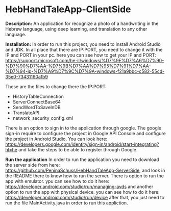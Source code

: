 # HebHandTaleApp-ClientSide

**Description:**
An application for recognize a photo of a handwriting in the Hebrew language, using deep learning, and translation to any other language.

**Installation:**
In order to run this project, you need to install Android Studio and JDK.
In all place that there are IP:PORT, you need to change it with the IP and PORT in your pc. here you can see how to get your IP and PORT: https://support.microsoft.com/he-il/windows/%D7%9E%D7%A6%D7%90-%D7%90%D7%AA-%D7%9B%D7%AA%D7%95%D7%91%D7%AA-%D7%94-ip-%D7%A9%D7%9C%D7%9A-windows-f21a9bbc-c582-55cd-35e0-73431160a1b9

These are the files to change there the IP:PORT:
* HistoryTableConnection
* ServerConnectBase64 
* SendWordToSaveInDB 
* TranslateAPI 
* network_security_config.xml
  
There is an option to sign in to the application through google.
The google sign-in require to configure the project in Google API Console and configure the project in Android Studio. You can look here: https://developers.google.com/identity/sign-in/android/start-integrating?hl=he and take the steps to be able to register through Google.

**Run the application**
In order to run the application you need to download the server side from here: https://github.com/PeninaSchuss/HebHandTaleApp-ServerSide, and look in the README there to know how to run the server.
There is option to run the app with emulator. ypu can see how to do it here: https://developer.android.com/studio/run/managing-avds
and another option to run the app with physical device. you can see how to do it here: https://developer.android.com/studio/run/device
after that, you just need to run the file MainActivity.java in order to run this appliction.



